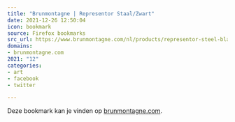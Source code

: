 ```yaml
---
title: "Brunmontagne | Representor Staal/Zwart"
date: 2021-12-26 12:50:04
icon: bookmark
source: Firefox bookmarks
src_url: https://www.brunmontagne.com/nl/products/representor-steel-black/
domains:
- brunmontagne.com
2021: "12"
categories:
- art
- facebook
- twitter

---
```

Deze bookmark kan je vinden op [brunmontagne.com](https://www.brunmontagne.com/nl/products/representor-steel-black/).
